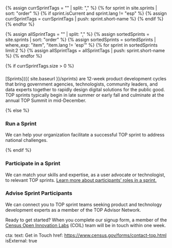 
{% assign currSprintTags = "" | split: "," %}
{% for sprint in site.sprints | sort: "order" %}
  {% if sprint.isCurrent and sprint.lang != "esp" %}
    {% assign currSprintTags = currSprintTags | push: sprint.short-name %}
  {% endif %}
{% endfor %}

{% assign allSprintTags = "" | split: "," %}
{% assign sortedSprints = site.sprints | sort: "order" %}
{% assign sortedSprints = sortedSprints | where_exp: "item", "item.lang != 'esp'" %}
{% for sprint in sortedSprints limit:2 %}
  {% assign allSprintTags = allSprintTags | push: sprint.short-name %}
{% endfor %}

{% if currSprintTags.size > 0 %}
###
[Sprints]({{ site.baseurl }}/sprints) are 12-week product development cycles that bring government agencies, technologists, community leaders, and data experts together to rapidly design digital solutions for the public good. TOP sprints typically begin in late summer or early fall and culminate at the annual TOP Summit in mid-December.
<!---### [Join an Upcoming Sprint →]({{ site.baseurl }}/sprints)
We're getting ready to launch sprints focused on {% for tag in currSprintTags %}{% assign match = site.data.sprints | where: "short-tag", tag | first %}{% assign prefix = "" %}{% if forloop.last and currSprintTags.size >= 3 %}{% assign prefix = ", and " %}{% elsif forloop.index0 > 0 %}{% if currSprintTags.size == 2 %}{% assign prefix = " and " %}{% else %}{% assign prefix = ", " %}{% endif %}{% endif %}{% assign link = site.sprints | where: "short-name", tag | first %}{{ prefix }}[{{ match.Name }}]({{ link.url }}){% endfor %}. Learn more about the challenges we're addressing, and then [complete this form]({{ site.contacts.census-form}}) to express interest.-->
{% else %}
### Run a Sprint
We can help your organization facilitate a successful TOP sprint to address national challenges.
<!---We recently launched sprints focused on {% for tag in allSprintTags %}{% assign match = site.data.sprints | where: "short-tag", tag | first %}{% assign prefix = "" %}{% if forloop.last and allSprintTags.size >= 3 %}{% assign prefix = ", and " %}{% elsif forloop.index0 > 0 %}{% if allSprintTags.size == 2 %}{% assign prefix = " and " %}{% else %}{% assign prefix = ", " %}{% endif %}{% endif %}{% assign link = site.sprints | where: "short-name", tag | first %}{{ prefix }}[{{ match.Name }}]({{ link.url }}){% endfor %}, and we're always getting more sprints ready.-->

{% endif %}

### Participate in a Sprint
We can match your skills and expertise, as a user advocate or technologist, to relevant TOP sprints. 
[Learn more about participants’ roles in a sprint.]({{site.baseurl}}/our-process/#roles) 

### Advise Sprint Participants
We can connect you to TOP sprint teams seeking product and technology development experts as a member of the TOP Advisor Network.

Ready to get started? When you complete our signup form, a member of the [Census Open Innovation Labs](https://coil.census.gov/) (COIL) team will be in touch within one week.

cta: 
    text: Get in Touch
    href: https://www.census.gov/forms/contact-top.html
    isExternal: true
